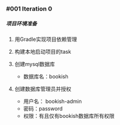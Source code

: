### #001 Iteration 0

##### 项目环境准备
1. 用Gradle实现项目依赖管理

2. 构建本地启动项目的task

3. 创建mysql数据库   
    - 数据库名：bookish

4. 创建数据库管理员并授权
	- 用户名： bookish-admin
	- 密码：password
	- 权限：有且仅有bookish数据库所有权限
